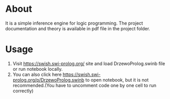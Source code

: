 # About 
It is a simple inference engine for logic programming.
The project documentation and theory is available in pdf file in the project folder.
# Usage

1. Visit <a>https://swish.swi-prolog.org/</a> site and load DrzewoProlog.swinb file or run notebook locally. 
2. You can also click here <a>https://swish.swi-prolog.org/p/DrzewoProlog.swinb</a> to open notebook, but it is not recommended.(You have to uncomment code one by one cell to run correctly)
